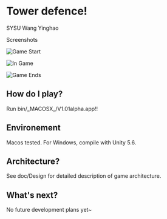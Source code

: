 # Tower defence!

SYSU Wang Yinghao

Screenshots

![Game Start](https://github.com/isVoid/TowerDefence2D/raw/V1.01/Doc/game_start.gif)

![In Game](https://github.com/isVoid/TowerDefence2D/raw/V1.01/Doc/in_game.gif)

![Game Ends](https://github.com/isVoid/TowerDefence2D/raw/V1.01/Doc/game_finish.gif)

## How do I play?
Run bin/\_MACOSX\_/V1.01alpha.app!!

## Environement
Macos tested. For Windows, compile with Unity 5.6.

## Architecture?
See doc/Design for detailed description of game architecture.

## What's next?
No future development plans yet~
